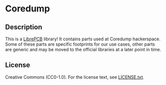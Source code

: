 # Coredump

## Description

This is a [LibrePCB](https://librepcb.org) library! It contains parts used at
Coredump hackerspace. Some of these parts are specific footprints for our use
cases, other parts are generic and may be moved to the official libraries at a
later point in time.

## License

Creative Commons (CC0-1.0). For the license text, see [LICENSE.txt](LICENSE.txt).
